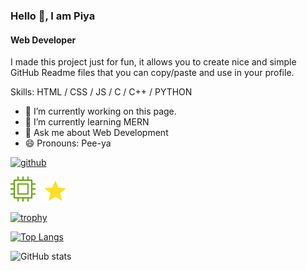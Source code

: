 ### Hello 👋, I am Piya
#### Web Developer
I made this project just for fun, it allows you to create nice and simple GitHub Readme files that you can copy/paste and use in your profile.

Skills: HTML / CSS / JS / C / C++ / PYTHON

- 🔭 I’m currently working on this page. 
- 🌱 I’m currently learning MERN  
- 💬 Ask me about Web Development 
- 😄 Pronouns: Pee-ya 


[<img src='https://cdn.jsdelivr.net/npm/simple-icons@3.0.1/icons/github.svg' alt='github' height='40'>](https://github.com/piya-dev-10)  

<a href='https://docs.github.com/en/developers'><img src='https://raw.githubusercontent.com/acervenky/animated-github-badges/master/assets/devbadge.gif' width='40' height='40'></a> <a href='https://stars.github.com/'><img src='https://raw.githubusercontent.com/acervenky/animated-github-badges/master/assets/starbadge.gif' width='35' height='35'></a> 

[![trophy](https://github-profile-trophy.vercel.app/?username=piya-dev-10)](https://github.com/ryo-ma/github-profile-trophy)

[![Top Langs](https://github-readme-stats.vercel.app/api/top-langs/?username=piya-dev-10)](https://github.com/anuraghazra/github-readme-stats)

![GitHub stats](https://github-readme-stats.vercel.app/api?username=piya-dev-10&show_icons=true&count_private=true)  
 

